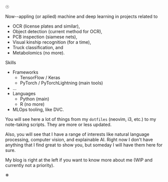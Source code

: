 ☉ 

Now--appling (or aplied) machine and deep learning in projects related to
 -  OCR (license plates and similar), 
 -  Object detection (current method for OCR),
 -  PCB inspection (siamese nets),
 -  Visual kinship recognition (for a time),
 -  Truck classification, and
 -  Metabolomics (no more).

Skills
  - Frameworks
    - TensorFlow / Keras
    - PyTorch / PyTorchLightning (main tools)
  - ...
  - Languages
    - Python (main)
    - R (no more)
  - MLOps tooling, like DVC.

You will see here a lot of things from my `dotfiles` (neovim, i3, etc.) to my note-taking scripts. They are more or less updated.

Also, you will see that I have a range of interests like natural language processing, computer vision, and explainable AI. Right now I don't have anything that I find great to show you, but someday I will have them here for sure.

My blog is right at the left if you want to know more about me (WIP and currently not a priority).

✵
